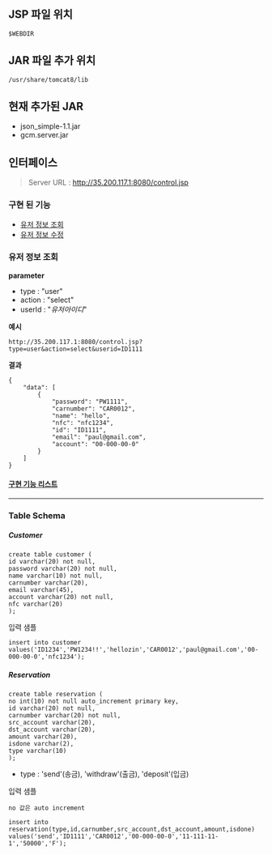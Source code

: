 ## JSP 파일 위치
```
$WEBDIR
```

## JAR 파일 추가 위치
```
/usr/share/tomcat8/lib
```
## 현재 추가된 JAR
+ json_simple-1.1.jar
+ gcm.server.jar

## 인터페이스

> Server URL : http://35.200.117.1:8080/control.jsp

### 구현 된 기능

+ [유저 정보 조회](#유저-정보-조회)  
+ [유저 정보 수정]()

### 유저 정보 조회

**parameter**

+ type : "user"
+ action : "select"  
+ userId : "*유저아이디*"

**예시**

```
http://35.200.117.1:8080/control.jsp?type=user&action=select&userid=ID1111
```

**결과**
```
{
    "data": [
        {
            "password": "PW1111",
            "carnumber": "CAR0012",
            "name": "hello",
            "nfc": "nfc1234",
            "id": "ID1111",
            "email": "paul@gmail.com",
            "account": "00-000-00-0"
        }
    ]
}
```
#### [구현 기능 리스트](#구현-된-기능)
---

### Table Schema

##### Customer

```
create table customer (
id varchar(20) not null,
password varchar(20) not null,
name varchar(10) not null,
carnumber varchar(20),
email varchar(45),
account varchar(20) not null,
nfc varchar(20)
);
```

입력 샘플

```
insert into customer values('ID1234','PW1234!!','hellozin','CAR0012','paul@gmail.com','00-000-00-0','nfc1234');
```
##### Reservation

```
create table reservation (
no int(10) not null auto_increment primary key,
id varchar(20) not null,
carnumber varchar(20) not null,
src_account varchar(20),
dst_account varchar(20),
amount varchar(20),
isdone varchar(2),
type varchar(10)
);
```

* type : 'send'(송금), 'withdraw'(출금), 'deposit'(입금)
  
입력 샘플

```
no 값은 auto increment

insert into reservation(type,id,carnumber,src_account,dst_account,amount,isdone) values('send','ID1111','CAR0012','00-000-00-0','11-111-11-1','50000','F');

```
